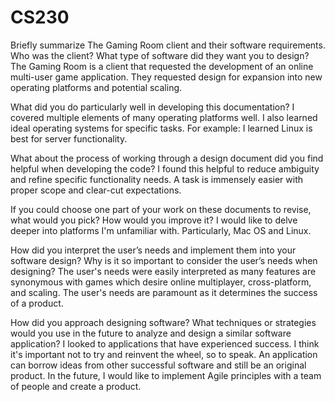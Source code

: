 # CS230
Briefly summarize The Gaming Room client and their software requirements. Who was the client? What type of software did they want you to design?
The Gaming Room is a client that requested the development of an online multi-user game application. They requested design for expansion into new operating platforms and potential scaling. 

What did you do particularly well in developing this documentation?
I covered multiple elements of many operating platforms well. I also learned ideal operating systems for specific tasks. For example: I learned Linux is best for server functionality. 

What about the process of working through a design document did you find helpful when developing the code?
I found this helpful to reduce ambiguity and refine specific functionality needs. A task is immensely easier with proper scope and clear-cut expectations. 

If you could choose one part of your work on these documents to revise, what would you pick? How would you improve it?
I would like to delve deeper into platforms I'm unfamiliar with. Particularly, Mac OS and Linux. 

How did you interpret the user’s needs and implement them into your software design? Why is it so important to consider the user’s needs when designing?
The user's needs were easily interpreted as many features are synonymous with games which desire online multiplayer, cross-platform, and scaling. The user's needs are paramount as it determines the success of a product. 

How did you approach designing software? What techniques or strategies would you use in the future to analyze and design a similar software application?
I looked to applications that have experienced success. I think it's important not to try and reinvent the wheel, so to speak. An application can borrow ideas from other successful software and still be an original product. In the future, I would like to implement Agile principles with a team of people and create a product.
